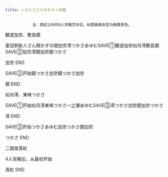 ```yaml
---
title: いろとりどりのセカイ攻略
---
```


                注：真紅以外的4人攻略完毕后，标题画面会变为晚霞景色。

観波加奈、敷島鏡

夏目鈴新人さん開かずの間加奈澪つかさあゆむSAVE①観波加奈如月澪敷島鏡SAVE②加奈澪鏡加奈鏡つかさ

加奈 END

SAVE②开始鏡つかさ加奈鏡つかさ加奈

鏡 END

如月澪、東峰つかさ

SAVE①开始如月澪東峰つかさ一之瀬あゆむSAVE③澪つかさ加奈鏡加奈つかさ

澪 END

SAVE③开始つかさあゆむ加奈つかさ鏡加奈

つかさ END

二階堂真紅

4人攻略后，从最初开始

真紅 END
              
